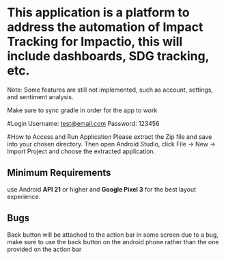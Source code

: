 # This application is a platform to address the automation of Impact Tracking  for Impactio, this will include dashboards, SDG tracking, etc.
Note: Some features are still not implemented, such as account, settings, and sentiment analysis.

Make sure to sync gradle in order for the app to work

#Login
Username: test@email.com
Password: 123456

#How to Access and Run Application
Please extract the Zip file and save into your chosen directory. Then open Android Studio, click File -> New -> Import Project and choose the extracted application.

## Minimum Requirements
use Android **API 21** or higher and **Google Pixel 3** for the best layout experience.

## Bugs
Back button will be attached to the action bar in some screen due to a bug, make sure to use the back button on the android phone rather than the one provided on the action bar
